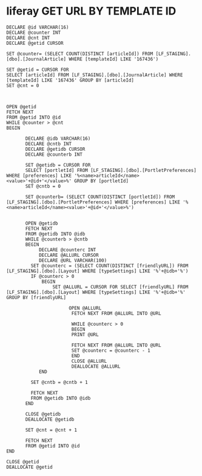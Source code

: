 # liferay GET URL BY TEMPLATE ID



	DECLARE @id VARCHAR(16)
	DECLARE @counter INT
	DECLARE @cnt INT
	DECLARE @getid CURSOR

	SET @counter= (SELECT COUNT(DISTINCT [articleId]) FROM [LF_STAGING].[dbo].[JournalArticle] WHERE [templateId] LIKE '167436')

	SET @getid = CURSOR FOR
	SELECT [articleId] FROM [LF_STAGING].[dbo].[JournalArticle] WHERE [templateId] LIKE '167436' GROUP BY [articleId]
	SET @cnt = 0



	OPEN @getid
	FETCH NEXT
	FROM @getid INTO @id
	WHILE @counter > @cnt
	BEGIN

	       DECLARE @idb VARCHAR(16)
	       DECLARE @cntb INT
	       DECLARE @getidb CURSOR
	       DECLARE @counterb INT

	       SET @getidb = CURSOR FOR
	       SELECT [portletId] FROM [LF_STAGING].[dbo].[PortletPreferences] WHERE [preferences] LIKE '%<name>articleId</name><value>'+@id+'</value>%' GROUP BY [portletId]
	       SET @cntb = 0

	       SET @counterb= (SELECT COUNT(DISTINCT [portletId]) FROM [LF_STAGING].[dbo].[PortletPreferences] WHERE [preferences] LIKE '%<name>articleId</name><value>'+@id+'</value>%')


	       OPEN @getidb
	       FETCH NEXT
	       FROM @getidb INTO @idb
	       WHILE @counterb > @cntb
	       BEGIN
				DECLARE @counterc INT
				DECLARE @ALLURL CURSOR
				DECLARE @URL VARCHAR(100)
		     SET @counterc = (SELECT COUNT(DISTINCT [friendlyURL]) FROM [LF_STAGING].[dbo].[Layout] WHERE [typeSettings] LIKE '%'+@idb+'%')
		     IF @counterc > 0 
				 BEGIN
				     SET @ALLURL = CURSOR FOR SELECT [friendlyURL] FROM [LF_STAGING].[dbo].[Layout] WHERE [typeSettings] LIKE '%'+@idb+'%' GROUP BY [friendlyURL]

						   OPEN @ALLURL
						    FETCH NEXT FROM @ALLURL INTO @URL

							WHILE @counterc > 0
							BEGIN
							PRINT @URL

							FETCH NEXT FROM @ALLURL INTO @URL
							SET @counterc = @counterc - 1
							END
							CLOSE @ALLURL
							DEALLOCATE @ALLURL
				END

		     SET @cntb = @cntb + 1

		     FETCH NEXT
		     FROM @getidb INTO @idb
	       END

	       CLOSE @getidb
	       DEALLOCATE @getidb

	       SET @cnt = @cnt + 1

	       FETCH NEXT
	       FROM @getid INTO @id
	END

	CLOSE @getid
	DEALLOCATE @getid
